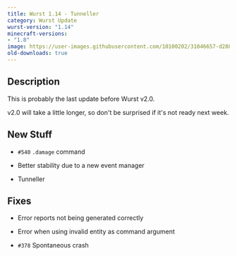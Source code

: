 ```yaml
---
title: Wurst 1.14 - Tunneller
category: Wurst Update
wurst-version: "1.14"
minecraft-versions:
- "1.8"
image: https://user-images.githubusercontent.com/10100202/31046657-d2881072-a5fc-11e7-975c-a04a1d0342a0.jpg
old-downloads: true
---
```

## Description

This is probably the last update before Wurst v2.0.

v2.0 will take a little longer, so don't be surprised if it's not ready next week.

## New Stuff

- `#540` `.damage` command

- Better stability due to a new event manager

- Tunneller

## Fixes

- Error reports not being generated correctly

- Error when using invalid entity as command argument

- `#378` Spontaneous crash
